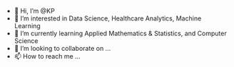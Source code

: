 - 👋 Hi, I’m @KP
- 👀 I’m interested in Data Science, Healthcare Analytics, Machine Learning
- 🌱 I’m currently learning Applied Mathematics & Statistics, and Computer Science
- 💞️ I’m looking to collaborate on ...
- 📫 How to reach me ...

<!---
krutalp/krutalp is a ✨ special ✨ repository because its `README.md` (this file) appears on your GitHub profile.
You can click the Preview link to take a look at your changes.
--->
